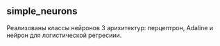 ## simple_neurons
Реализованы классы нейронов 3 арихитектур: перцептрон, Adaline и нейрон для логистической регресиии. 
